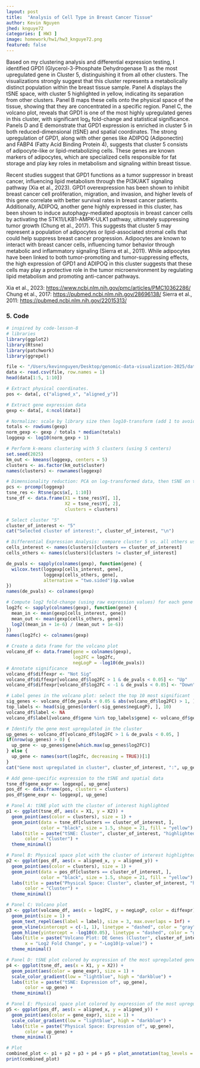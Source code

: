 ```yaml
---
layout: post
title:  "Analysis of Cell Type in Breast Cancer Tissue"
author: Kevin Nguyen
jhed: knguye72
categories: [ HW3 ]
image: homework/hw1/hw3_knguye72.png
featured: false
---
```


Based on my clustering analysis and differential expression testing, I identified GPD1 (Glycerol-3-Phosphate Dehydrogenase 1) as the most upregulated gene in Cluster 5, distinguishing it from all other clusters. The visualizations strongly suggest that this cluster represents a metabolically distinct population within the breast tissue sample. Panel A displays the tSNE space, with cluster 5 highlighted in yellow, indicating its separation from other clusters. Panel B maps these cells onto the physical space of the tissue, showing that they are concentrated in a specific region. Panel C, the volcano plot, reveals that GPD1 is one of the most highly upregulated genes in this cluster, with significant log₂ fold-change and statistical significance. Panels D and E demonstrate that GPD1 expression is enriched in cluster 5 in both reduced-dimensional (tSNE) and spatial coordinates. The strong upregulation of GPD1, along with other genes like ADIPOQ (Adiponectin) and FABP4 (Fatty Acid Binding Protein 4), suggests that cluster 5 consists of adipocyte-like or lipid-metabolizing cells. These genes are known markers of adipocytes, which are specialized cells responsible for fat storage and play key roles in metabolism and signaling within breast tissue.

Recent studies suggest that GPD1 functions as a tumor suppressor in breast cancer, influencing lipid metabolism through the PI3K/AKT signaling pathway (Xia et al., 2023). GPD1 overexpression has been shown to inhibit breast cancer cell proliferation, migration, and invasion, and higher levels of this gene correlate with better survival rates in breast cancer patients. Additionally, ADIPOQ, another gene highly expressed in this cluster, has been shown to induce autophagy-mediated apoptosis in breast cancer cells by activating the STK11/LKB1-AMPK-ULK1 pathway, ultimately suppressing tumor growth (Chung et al., 2017). This suggests that cluster 5 may represent a population of adipocytes or lipid-associated stromal cells that could help suppress breast cancer progression. Adipocytes are known to interact with breast cancer cells, influencing tumor behavior through metabolic and inflammatory signaling (Sierra et al., 2011). While adipocytes have been linked to both tumor-promoting and tumor-suppressing effects, the high expression of GPD1 and ADIPOQ in this cluster suggests that these cells may play a protective role in the tumor microenvironment by regulating lipid metabolism and promoting anti-cancer pathways.

Xia et al., 2023: https://www.ncbi.nlm.nih.gov/pmc/articles/PMC10362286/
Chung et al., 2017: https://pubmed.ncbi.nlm.nih.gov/28696138/
Sierra et al., 2011: https://pubmed.ncbi.nlm.nih.gov/22015313/

### 5. Code

``` r
# inspired by code-lesson-8
# libraries
library(ggplot2)
library(Rtsne)
library(patchwork)
library(ggrepel)

file <- "/Users/kevinnguyen/Desktop/genomic-data-visualization-2025/data/eevee.csv.gz"
data <- read.csv(file, row.names = 1)
head(data[1:5, 1:10])

# Extract physical coordinates.
pos <- data[, c("aligned_x", "aligned_y")]

# Extract gene expression data
gexp <- data[, 4:ncol(data)]

# Normalize: scale by library size then log10-transform (add 1 to avoid log(0))
totals <- rowSums(gexp)
norm_gexp <- gexp / totals * median(totals)
loggexp <- log10(norm_gexp + 1)

# Perform k-means clustering with 5 clusters (using 5 centers)
set.seed(2025)
km_out <- kmeans(loggexp, centers = 5)
clusters <- as.factor(km_out$cluster)
names(clusters) <- rownames(loggexp)

# Dimensionality reduction: PCA on log-transformed data, then tSNE on the first 10 PCs
pcs <- prcomp(loggexp)
tsne_res <- Rtsne(pcs$x[, 1:10])
tsne_df <- data.frame(X1 = tsne_res$Y[, 1],
                      X2 = tsne_res$Y[, 2],
                      clusters = clusters)

# Select cluster "5"
cluster_of_interest <- "5"
cat("Selected cluster of interest:", cluster_of_interest, "\n")

# Differential Expression Analysis: compare cluster 5 vs. all others using Wilcoxon test
cells_interest <- names(clusters)[clusters == cluster_of_interest]
cells_others <- names(clusters)[clusters != cluster_of_interest]

de_pvals <- sapply(colnames(gexp), function(gene) {
  wilcox.test(loggexp[cells_interest, gene],
              loggexp[cells_others, gene],
              alternative = "two.sided")$p.value
})
names(de_pvals) <- colnames(gexp)

# Compute log2 fold-change (using raw expression values) for each gene
log2fc <- sapply(colnames(gexp), function(gene) {
  mean_in <- mean(gexp[cells_interest, gene])
  mean_out <- mean(gexp[cells_others, gene])
  log2((mean_in + 1e-6) / (mean_out + 1e-6))
})
names(log2fc) <- colnames(gexp)

# Create a data frame for the volcano plot
volcano_df <- data.frame(gene = colnames(gexp),
                         log2FC = log2fc,
                         negLogP = -log10(de_pvals))
# Annotate significance
volcano_df$diffexpr <- "Not Sig"
volcano_df$diffexpr[volcano_df$log2FC > 1 & de_pvals < 0.05] <- "Up"
volcano_df$diffexpr[volcano_df$log2FC < -1 & de_pvals < 0.05] <- "Down"

# Label genes in the volcano plot: select the top 10 most significant
sig_genes <- volcano_df[de_pvals < 0.05 & abs(volcano_df$log2FC) > 1, ]
top_labels <- head(sig_genes[order(-sig_genes$negLogP), ], 10)
volcano_df$label <- NA
volcano_df$label[volcano_df$gene %in% top_labels$gene] <- volcano_df$gene[volcano_df$gene %in% top_labels$gene]

# Identify the gene most upregulated in the cluster
up_genes <- volcano_df[volcano_df$log2FC > 1 & de_pvals < 0.05, ]
if(nrow(up_genes) > 0) {
  up_gene <- up_genes$gene[which.max(up_genes$log2FC)]
} else {
  up_gene <- names(sort(log2fc, decreasing = TRUE))[1]
}
cat("Gene most upregulated in cluster", cluster_of_interest, ":", up_gene, "\n")

# Add gene-specific expression to the tSNE and spatial data
tsne_df$gene_expr <- loggexp[, up_gene]
pos_df <- data.frame(pos, clusters = clusters)
pos_df$gene_expr <- loggexp[, up_gene]

# Panel A: tSNE plot with the cluster of interest highlighted
p1 <- ggplot(tsne_df, aes(x = X1, y = X2)) +
  geom_point(aes(color = clusters), size = 1) +
  geom_point(data = tsne_df[clusters == cluster_of_interest, ],
             color = "black", size = 1.5, shape = 21, fill = "yellow") +
  labs(title = paste("tSNE: Cluster", cluster_of_interest, "highlighted"),
       color = "Cluster") +
  theme_minimal()

# Panel B: Physical space plot with the cluster of interest highlighted
p2 <- ggplot(pos_df, aes(x = aligned_x, y = aligned_y)) +
  geom_point(aes(color = clusters), size = 1) +
  geom_point(data = pos_df[clusters == cluster_of_interest, ],
             color = "black", size = 1.5, shape = 21, fill = "yellow") +
  labs(title = paste("Physical Space: Cluster", cluster_of_interest, "highlighted"),
       color = "Cluster") +
  theme_minimal()

# Panel C: Volcano plot
p3 <- ggplot(volcano_df, aes(x = log2FC, y = negLogP, color = diffexpr)) +
  geom_point(size = 1) +
  geom_text_repel(aes(label = label), size = 3, max.overlaps = Inf) +
  geom_vline(xintercept = c(-1, 1), linetype = "dashed", color = "gray") +
  geom_hline(yintercept = -log10(0.05), linetype = "dashed", color = "gray") +
  labs(title = paste("Volcano Plot: DE Genes (Cluster", cluster_of_interest, "vs Others)"),
       x = "Log2 Fold Change", y = "-Log10(p-value)") +
  theme_minimal()

# Panel D: tSNE plot colored by expression of the most upregulated gene (up_gene)
p4 <- ggplot(tsne_df, aes(x = X1, y = X2)) +
  geom_point(aes(color = gene_expr), size = 1) +
  scale_color_gradient(low = "lightblue", high = "darkblue") +
  labs(title = paste("tSNE: Expression of", up_gene),
       color = up_gene) +
  theme_minimal()

# Panel E: Physical space plot colored by expression of the most upregulated gene (up_gene)
p5 <- ggplot(pos_df, aes(x = aligned_x, y = aligned_y)) +
  geom_point(aes(color = gene_expr), size = 1) +
  scale_color_gradient(low = "lightblue", high = "darkblue") +
  labs(title = paste("Physical Space: Expression of", up_gene),
       color = up_gene) +
  theme_minimal()

# Plot
combined_plot <- p1 + p2 + p3 + p4 + p5 + plot_annotation(tag_levels = 'A')
print(combined_plot)


```
